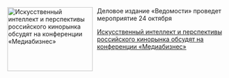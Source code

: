 <!--2025-10-10 11:45:42-->
<div class="yb">
  <div class="rss kino_kino"><a href="https://www.kino-teatr.ru/kino/news/y2025/10-10/39260/" title="Искусственный интеллект и перспективы российского кинорынка обсудят на конференции «Медиабизнес»"><img src="https://www.kino-teatr.ru/news/0/6/39260/poster.jpg" width="196" height="147" align="left" hspace="5" style="margin: 0px 10px 0px 5px" alt="Искусственный интеллект и перспективы российского кинорынка обсудят на конференции «Медиабизнес»"/></a>Деловое издание «Ведомости» проведет мероприятие 24 октября <p class="titl"><a href="https://www.kino-teatr.ru/kino/news/y2025/10-10/39260/">Искусственный интеллект и перспективы российского кинорынка обсудят на конференции «Медиабизнес»</a></p></div>
</div>
